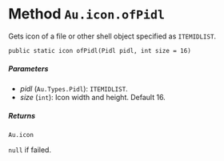 # Method `Au.icon.ofPidl`

Gets icon of a file or other shell object specified as `ITEMIDLIST`.

```
public static icon ofPidl(Pidl pidl, int size = 16)
```

##### Parameters

- *pidl*  (`Au.Types.Pidl`):
    `ITEMIDLIST`.
- *size*  (`int`):
    Icon width and height. Default 16.

##### Returns

`Au.icon`

`null` if failed.